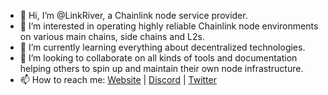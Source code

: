 - 👋 Hi, I’m @LinkRiver, a Chainlink node service provider.
- 👀 I’m interested in operating highly reliable Chainlink node environments on various main chains, side chains and L2s.
- 🌱 I’m currently learning everything about decentralized technologies.
- 💞️ I’m looking to collaborate on all kinds of tools and documentation helping others to spin up and maintain their own node infrastructure.
- 📫 How to reach me: [Website](https://linkriver.io) | [Discord](https://discord.gg/xRWKtpjA9F) | [Twitter](https://twitter.com/linkriver_io)

<!---
Linkriver/Linkriver is a ✨ special ✨ repository because its `README.md` (this file) appears on your GitHub profile.
You can click the Preview link to take a look at your changes.
--->
